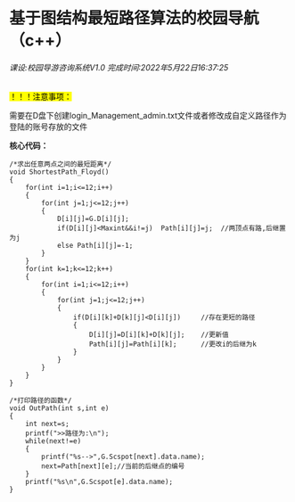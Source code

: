 # 基于图结构最短路径算法的校园导航（c++）

###### 课设:校园导游咨询系统V1.0 完成时间:2022年5月22日16:37:25
<mark>！！！注意事项：</mark>

需要在D盘下创建login_Management_admin.txt文件或者修改成自定义路径作为登陆的账号存放的文件

**核心代码：**

```
/*求出任意两点之间的最短距离*/
void ShortestPath_Floyd()
{
    for(int i=1;i<=12;i++)
    {
        for(int j=1;j<=12;j++)
        {
            D[i][j]=G.D[i][j];
            if(D[i][j]<Maxint&&i!=j)  Path[i][j]=j;  //两顶点有路,后继置为j
            else Path[i][j]=-1;
        }
    }
    for(int k=1;k<=12;k++)
    {
        for(int i=1;i<=12;i++)
        {
            for(int j=1;j<=12;j++)
            {
                if(D[i][k]+D[k][j]<D[i][j])     //存在更短的路径
                {   
                    D[i][j]=D[i][k]+D[k][j];    //更新值
                    Path[i][j]=Path[i][k];      //更改i的后继为k
                }
            }
        }
    }
}

/*打印路径的函数*/
void OutPath(int s,int e)
{
    int next=s;
    printf(">>路径为:\n");
    while(next!=e)
    {
        printf("%s-->",G.Scspot[next].data.name);
        next=Path[next][e];//当前的后继点的编号
    }
    printf("%s\n",G.Scspot[e].data.name);
}
```
